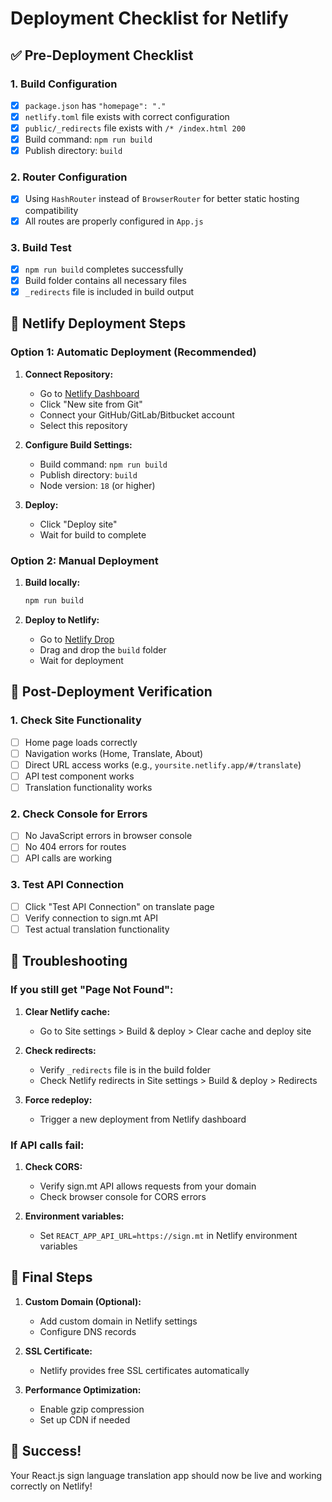 # Deployment Checklist for Netlify

## ✅ Pre-Deployment Checklist

### 1. Build Configuration
- [x] `package.json` has `"homepage": "."`
- [x] `netlify.toml` file exists with correct configuration
- [x] `public/_redirects` file exists with `/* /index.html 200`
- [x] Build command: `npm run build`
- [x] Publish directory: `build`

### 2. Router Configuration
- [x] Using `HashRouter` instead of `BrowserRouter` for better static hosting compatibility
- [x] All routes are properly configured in `App.js`

### 3. Build Test
- [x] `npm run build` completes successfully
- [x] Build folder contains all necessary files
- [x] `_redirects` file is included in build output

## 🚀 Netlify Deployment Steps

### Option 1: Automatic Deployment (Recommended)

1. **Connect Repository:**
   - Go to [Netlify Dashboard](https://app.netlify.com)
   - Click "New site from Git"
   - Connect your GitHub/GitLab/Bitbucket account
   - Select this repository

2. **Configure Build Settings:**
   - Build command: `npm run build`
   - Publish directory: `build`
   - Node version: `18` (or higher)

3. **Deploy:**
   - Click "Deploy site"
   - Wait for build to complete

### Option 2: Manual Deployment

1. **Build locally:**
   ```bash
   npm run build
   ```

2. **Deploy to Netlify:**
   - Go to [Netlify Drop](https://app.netlify.com/drop)
   - Drag and drop the `build` folder
   - Wait for deployment

## 🔧 Post-Deployment Verification

### 1. Check Site Functionality
- [ ] Home page loads correctly
- [ ] Navigation works (Home, Translate, About)
- [ ] Direct URL access works (e.g., `yoursite.netlify.app/#/translate`)
- [ ] API test component works
- [ ] Translation functionality works

### 2. Check Console for Errors
- [ ] No JavaScript errors in browser console
- [ ] No 404 errors for routes
- [ ] API calls are working

### 3. Test API Connection
- [ ] Click "Test API Connection" on translate page
- [ ] Verify connection to sign.mt API
- [ ] Test actual translation functionality

## 🐛 Troubleshooting

### If you still get "Page Not Found":

1. **Clear Netlify cache:**
   - Go to Site settings > Build & deploy > Clear cache and deploy site

2. **Check redirects:**
   - Verify `_redirects` file is in the build folder
   - Check Netlify redirects in Site settings > Build & deploy > Redirects

3. **Force redeploy:**
   - Trigger a new deployment from Netlify dashboard

### If API calls fail:

1. **Check CORS:**
   - Verify sign.mt API allows requests from your domain
   - Check browser console for CORS errors

2. **Environment variables:**
   - Set `REACT_APP_API_URL=https://sign.mt` in Netlify environment variables

## 📱 Final Steps

1. **Custom Domain (Optional):**
   - Add custom domain in Netlify settings
   - Configure DNS records

2. **SSL Certificate:**
   - Netlify provides free SSL certificates automatically

3. **Performance Optimization:**
   - Enable gzip compression
   - Set up CDN if needed

## 🎉 Success!

Your React.js sign language translation app should now be live and working correctly on Netlify! 